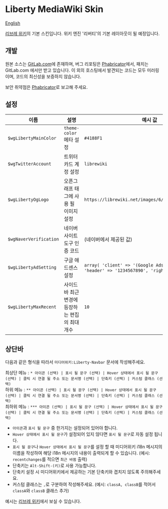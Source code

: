 # Liberty MediaWiki Skin

[English](.gitlab/README.en.md)

[리브레 위키](https://librewiki.net)의 기본 스킨입니다. 위키 엔진 '리버티'의 기본 레이아웃이 될 예정입니다.

## 개발

원본 소스는 [GitLab.com](https://gitlab.com/librewiki/Liberty-MW-Skin)에 존재하며, 버그 리포팅은 [Phabricator](https://issue.librewiki.net/)에서, 패치는 GitLab.com 에서만 받고 있습니다. 이 외의 호스팅에서 발견되는 코드는 모두 미러링이며, 코드의 최신성을 보증하지 않습니다.

보안 취약점은 [Phabricator](https://issue.librewiki.net/maniphest/task/edit/form/7/)로 보고해 주세요.

## 설정

| 이름 | 설명 | 예시 값 | 기본 값 |
| ---- | ---- | ---- | ---- |
| `$wgLibertyMainColor` | `theme-color` 메타 설정 | `#4188F1` | `#4188F1` |
| `$wgTwitterAccount` | 트위터 카드 계정 설정 | `librewiki` | (없음) |
| `$wgLibertyOgLogo` | 오픈그래프 태그에 사용 될 이미지 설정 | `https://librewiki.net/images/6/6a/Libre_favicon.png` | `$wgLogo`의 값 |
| `$wgNaverVerification` | 네이버 사이트 도구 인증 코드 | (네이버에서 제공된 값) | (없음) |
| `$wgLibertyAdSetting` | 구글 애드센스 설정 | `array( 'client' => '(Google Adsense에서 제공한 값)', 'header' => '1234567890', 'right' => '0987654321' )` | (없음) |
| `$wgLibertyMaxRecent` | 사이드바 최근 변경에 등장하는 편집의 최대 개수 | `10` | `10` |

## 상단바
다음과 같은 형식을 따라서 `미디어위키:Liberty-Navbar` 문서에 작성해주세요.  

최상단 메뉴 : `* 아이콘 (선택) | 표시 될 문구 (선택) | Hover 상태에서 표시 될 문구 (선택) | 클릭 시 연결 될 주소 또는 문서명 (선택) | 단축키 (선택) | 커스텀 클래스 (선택)`  
하위 메뉴 : `** 아이콘 (선택) | 표시 될 문구 (선택) | Hover 상태에서 표시 될 문구 (선택) | 클릭 시 연결 될 주소 또는 문서명 (선택) | 단축키 (선택) | 커스텀 클래스 (선택)`  
최하위 메뉴 : `*** 아이콘 (선택) | 표시 될 문구 (선택) | Hover 상태에서 표시 될 문구 (선택) | 클릭 시 연결 될 주소 또는 문서명 (선택) | 단축키 (선택) | 커스텀 클래스 (선택)`
* `아이콘`과 `표시 될 문구` 중 한가지는 설정되어 있어야 합니다.
* `Hover 상태에서 표시 될 문구`가 설정되어 있지 않다면 `표시 될 문구`로 자동 설정 됩니다.
* `표시 될 문구`나 `Hover 상태에서 표시 될 문구`를 설정 할 때 미디어위키 i18n 메시지의 이름을 작성하여 해당 i18n 메시지의 내용이 출력되게 할 수 있습니다. (예시: `recentchanges`를 적으면 `최근 바뀜` 출력)
* 단축키는 `Alt-Shift-(키)`로 사용 가능합니다.
* 단축키 설정 시 미디어위키에서 제공하는 기본 단축키와 겹치지 않도록 주의해주세요.
* 커스텀 클래스는 `,`로 구분하여 작성해주세요. (예시: `classA, classB`를 적어서 `classA`와 `classB` 클래스 추가)

예시는 [리브레 위키](https://librewiki.net/wiki/MediaWiki:Liberty-Navbar)에서 보실 수 있습니다. 
